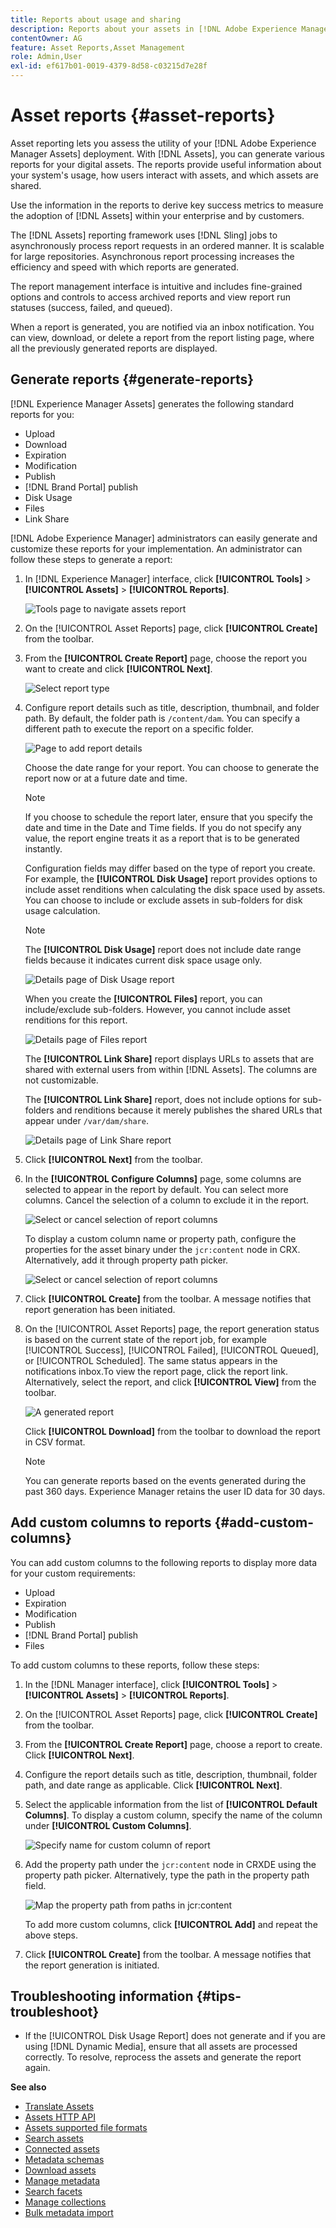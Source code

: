 ```yaml
---
title: Reports about usage and sharing
description: Reports about your assets in [!DNL Adobe Experience Manager Assets] that help you understand usage, activity, and sharing of your digital assets.
contentOwner: AG
feature: Asset Reports,Asset Management
role: Admin,User
exl-id: ef617b01-0019-4379-8d58-c03215d7e28f
---
```

# Asset reports {#asset-reports}

Asset reporting lets you assess the utility of your [!DNL Adobe Experience Manager Assets] deployment. With [!DNL Assets], you can generate various reports for your digital assets. The reports provide useful information about your system's usage, how users interact with assets, and which assets are <!-- downloaded and --> shared.

Use the information in the reports to derive key success metrics to measure the adoption of [!DNL Assets] within your enterprise and by customers.

The [!DNL Assets] reporting framework uses [!DNL Sling] jobs to asynchronously process report requests in an ordered manner. It is scalable for large repositories. Asynchronous report processing increases the efficiency and speed with which reports are generated.

The report management interface is intuitive and includes fine-grained options and controls to access archived reports and view report run statuses (success, failed, and queued).

When a report is generated, you are notified via <!-- through an email (optional) and --> an inbox notification. You can view, download, or delete a report from the report listing page, where all the previously generated reports are displayed.

## Generate reports {#generate-reports}

[!DNL Experience Manager Assets] generates the following standard reports for you:

* Upload
* Download
* Expiration
* Modification
* Publish
* [!DNL Brand Portal] publish
* Disk Usage
* Files
* Link Share

<!-- Removed download report.
* Upload
* Download
* Expiration
* Modification
* Publish
* [!DNL Brand Portal] publish
* Disk Usage
* Files
* Link Share
-->

[!DNL Adobe Experience Manager] administrators can easily generate and customize these reports for your implementation. An administrator can follow these steps to generate a report:

1. In [!DNL Experience Manager] interface, click **[!UICONTROL Tools]** > **[!UICONTROL Assets]** > **[!UICONTROL Reports]**.

   ![Tools page to navigate assets report](assets/navigation.png)

1. On the [!UICONTROL Asset Reports] page, click **[!UICONTROL Create]** from the toolbar.
1. From the **[!UICONTROL Create Report]** page, choose the report you want to create and click **[!UICONTROL Next]**.

   ![Select report type](assets/choose_report.png)

1. Configure report details such as title, description, thumbnail, and folder path. By default, the folder path is `/content/dam`. You can specify a different path to execute the report on a specific folder.

   ![Page to add report details](assets/report_configuration.png)

   Choose the date range for your report. You can choose to generate the report now or at a future date and time.

   >[!NOTE]
   >
   >If you choose to schedule the report later, ensure that you specify the date and time in the Date and Time fields. If you do not specify any value, the report engine treats it as a report that is to be generated instantly.

   Configuration fields may differ based on the type of report you create. For example, the **[!UICONTROL Disk Usage]** report provides options to include asset renditions when calculating the disk space used by assets. You can choose to include or exclude assets in sub-folders for disk usage calculation.

   >[!NOTE]
   >
   >The **[!UICONTROL Disk Usage]** report does not include date range fields because it indicates current disk space usage only.

   ![Details page of Disk Usage report](assets/disk_usage_configuration.png)

   When you create the **[!UICONTROL Files]** report, you can include/exclude sub-folders. However, you cannot include asset renditions for this report.

   ![Details page of Files report](assets/files_report.png)

   The **[!UICONTROL Link Share]** report displays URLs to assets that are shared with external users from within [!DNL Assets]. <!-- It includes email ids of the user who shared the assets, emails ids of users with which the assets are shared, share date, and expiration date for the link. --> The columns are not customizable.

   The **[!UICONTROL Link Share]** report, does not include options for sub-folders and renditions because it merely publishes the shared URLs that appear under `/var/dam/share`.

   ![Details page of Link Share report](assets/link_share.png)

1. Click **[!UICONTROL Next]** from the toolbar.

1. In the **[!UICONTROL Configure Columns]** page, some columns are selected to appear in the report by default. You can select more columns. Cancel the selection of a column to exclude it in the report.

   ![Select or cancel selection of report columns](assets/configure_columns.png)

   To display a custom column name or property path, configure the properties for the asset binary under the `jcr:content` node in CRX. Alternatively, add it through property path picker.

   ![Select or cancel selection of report columns](assets/custom_columns.png)

1. Click **[!UICONTROL Create]** from the toolbar. A message notifies that report generation has been initiated.
1. On the [!UICONTROL Asset Reports] page, the report generation status is based on the current state of the report job, for example [!UICONTROL Success], [!UICONTROL Failed], [!UICONTROL Queued], or [!UICONTROL Scheduled]. The same status appears in the notifications inbox.To view the report page, click the report link. Alternatively, select the report, and click **[!UICONTROL View]** from the toolbar.

   ![A generated report](assets/report_page.png)

   Click **[!UICONTROL Download]** from the toolbar to download the report in CSV format.

   >[!NOTE]
   >
   >You can generate reports based on the events generated during the past 360 days. Experience Manager retains the user ID data for 30 days.

## Add custom columns to reports {#add-custom-columns}

You can add custom columns to the following reports to display more data for your custom requirements:

<!-- Remove download report.
* Upload
* Download
* Expiration
* Modification
* Publish
* [!DNL Brand Portal] publish
* Files
-->

* Upload
* Expiration
* Modification
* Publish
* [!DNL Brand Portal] publish
* Files

To add custom columns to these reports, follow these steps:

1. In the [!DNL Manager interface], click **[!UICONTROL Tools]** > **[!UICONTROL Assets]** > **[!UICONTROL Reports]**.
1. On the [!UICONTROL Asset Reports] page, click **[!UICONTROL Create]** from the toolbar.

1. From the **[!UICONTROL Create Report]** page, choose a report to create. Click **[!UICONTROL Next]**.

1. Configure the report details such as title, description, thumbnail, folder path, and date range as applicable. Click **[!UICONTROL Next]**.

1. Select the applicable information from the list of **[!UICONTROL Default Columns]**. To display a custom column, specify the name of the column under **[!UICONTROL Custom Columns]**.

   ![Specify name for custom column of report](assets/custom_columns-1.png)

1. Add the property path under the `jcr:content` node in CRXDE using the property path picker. Alternatively, type the path in the property path field.

   ![Map the property path from paths in jcr:content](assets/property_picker.png)

   To add more custom columns, click **[!UICONTROL Add]** and repeat the above steps.

1. Click **[!UICONTROL Create]** from the toolbar. A message notifies that the report generation is initiated.

<!-- TBD: How to configure purge now? Is it using OSGi configurations?

## Configure purging service {#configure-purging-service}

To remove reports that you no longer require, configure the DAM Report Purge service from the web console to purge existing reports based on their quantity and age.

1. Access the web console (configuration manager) from `https://[aem_server]:[port]/system/console/configMgr`.
1. Open the **[!UICONTROL DAM Report Purge Service]** configuration.
1. Specify the frequency (time interval) for the purging service in the `scheduler.expression.name` field. You can also configure the age and the quantity threshold for reports.
1. Save the changes.
-->

## Troubleshooting information {#tips-troubleshoot}

* If the [!UICONTROL Disk Usage Report] does not generate and if you are using [!DNL Dynamic Media], ensure that all assets are processed correctly. To resolve, reprocess the assets and generate the report again.

<!-- These notes were present in generate report section above. Removing commented text from in between the instructions to preserve the numbering of the ordered list.

TBD: How do enable this in CS now? Is it done using some OSGi config now?
   >[!NOTE]
   >
   >Before you can generate an **[!UICONTROL Asset Downloaded]** report, ensure that the Asset Download service is enabled. From the web console (`https://[aem_server]:[port]/system/console/configMgr`), open the **[!UICONTROL Day CQ DAM Event Recorder]** configuration, and select the **[!UICONTROL Asset Downloaded (DOWNLOADED)]** option in Event Types if not already selected.
-->

<!-- Removed download report.
   >[!NOTE]
   >
   >By default, the Content Fragments and link shares are included in the asset [!UICONTROL Download] report. Select the appropriate option to create a report of link shares or to exclude Content Fragments from the download report.

   >[!NOTE]
   >
   >The [!UICONTROL Download] report displays details of only those assets which are downloaded after selecting individually or are downloaded using Quick Action. However, it does not include the details of the assets that are inside a downloaded folder.
-->

**See also**

* [Translate Assets](translate-assets.md)
* [Assets HTTP API](mac-api-assets.md)
* [Assets supported file formats](file-format-support.md)
* [Search assets](search-assets.md)
* [Connected assets](use-assets-across-connected-assets-instances.md)
* [Metadata schemas](metadata-schemas.md)
* [Download assets](download-assets-from-aem.md)
* [Manage metadata](manage-metadata.md)
* [Search facets](search-facets.md)
* [Manage collections](manage-collections.md)
* [Bulk metadata import](metadata-import-export.md)
